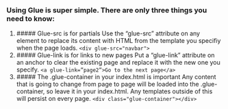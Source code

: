 ### Using Glue is super simple. There are only three things you need to know:
<ol >
<li>
  ##### Glue-src is for partials
  Use the “glue-src” attribute on any element to replace its content with HTML from the template you specifiy when the page loads.
<code>&lt;div glue-src=&quot;navbar&quot;&gt;</code>
</li>
<li>
  ##### Glue-link is for links to new pages
  Put a “glue-link” attribute on an anchor to clear the existing page and replace it with the new one you specify.
<code>&lt;a glue-link=”page2”&gt;Go to the next page&lt;/a&gt;</code>
</li>
<li>
  ##### The .glue-container in your index.html is important
  Any content that is going to change from page to page will be loaded into the .glue-container, so leave it in your index.html. Any templates outside of this will persist on every page.
<code>&lt;div class=&quot;glue-container&quot;&gt;&lt;/div&gt;</code>
</li>
</ol>